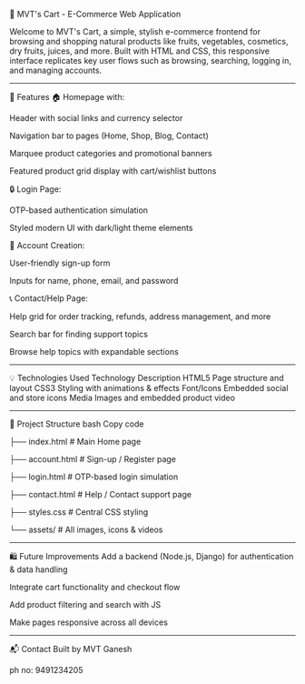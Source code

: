 🌿 MVT's Cart -  E-Commerce Web Application

Welcome to MVT's Cart, a simple, stylish e-commerce frontend for browsing and shopping natural products like fruits, vegetables, cosmetics, dry fruits, juices, and more. Built with HTML and CSS, this responsive interface replicates key user flows such as browsing, searching, logging in, and managing accounts.

--------------------------------------------

📌 Features
🏠 Homepage with:

Header with social links and currency selector

Navigation bar to pages (Home, Shop, Blog, Contact)

Marquee product categories and promotional banners

Featured product grid display with cart/wishlist buttons

🔒 Login Page:

OTP-based authentication simulation

Styled modern UI with dark/light theme elements

👤 Account Creation:

User-friendly sign-up form

Inputs for name, phone, email, and password

📞 Contact/Help Page:

Help grid for order tracking, refunds, address management, and more

Search bar for finding support topics

Browse help topics with expandable sections



-----------------------------------------------

💡 Technologies Used
Technology	Description
HTML5	Page structure and layout
CSS3	Styling with animations & effects
Font/Icons	Embedded social and store icons
Media	Images and embedded product video

---------------------------------------------



📁 Project Structure
bash
Copy code


├── index.html         # Main Home page

├── account.html       # Sign-up / Register page

├── login.html         # OTP-based login simulation

├── contact.html       # Help / Contact support page

├── styles.css         # Central CSS styling

└── assets/            # All images, icons & videos



----------------------------------------------


🛍️ Future Improvements
Add a backend (Node.js, Django) for authentication & data handling

Integrate cart functionality and checkout flow

Add product filtering and search with JS

Make pages responsive across all devices

--------------------------------------------------


📬 Contact
Built by MVT Ganesh

ph no: 9491234205
